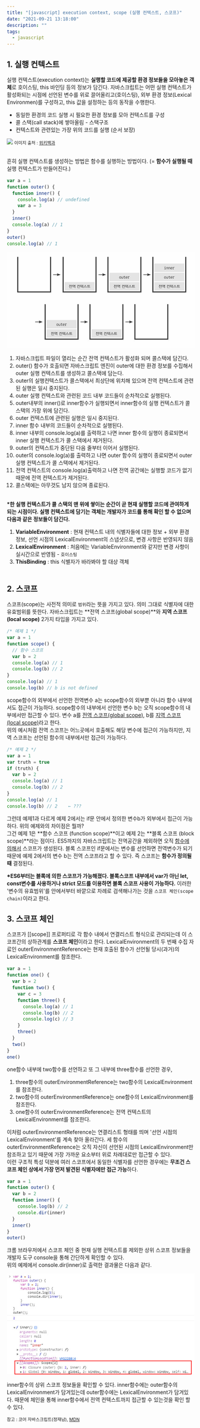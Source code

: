 ```yaml
---
title: "[javascript] execution context, scope (실행 컨텍스트, 스코프)"
date: "2021-09-21 13:18:00"
description: ""
tags:
  - javascript
---
```


## 1. 실행 컨텍스트

실행 컨텍스트(execution context)는 **실행할 코드에 제공할 환경 정보들을 모아놓은 객체**로 호이스팅, this 바인딩 등의 정보가 담긴다. 자바스크립트는 어떤 실행 컨텍스트가 활성화되는 시점에 선언된 변수를 위로 끌어올리고(호이스팅), 외부 환경 정보(Lexical Environmen)를 구성하고, this 값을 설정하는 등의 동작을 수행한다.

- 동일한 환경의 코드 실행 시 필요한 환경 정보를 모아 컨텍스트를 구성
- 콜 스택(call stack)에 쌓아올림 - 스택구조
- 컨텍스트와 관련있는 가장 위의 코드를 실행 (순서 보장)

<img src="https://upload.wikimedia.org/wikipedia/commons/thumb/2/29/Data_stack.svg/300px-Data_stack.svg.png">
<small class="from">이미지 출처 : <a href="https://ko.wikipedia.org/wiki/%EC%8A%A4%ED%83%9D" target="_blank">위키백과</a></small>

<br>흔히 실행 컨텍스트를 생성하는 방법은 함수를 실행하는 방법이다. (= **함수가 실행될 때** 실행 컨텍스트가 만들어진다.)

```js
var a = 1
function outer() {
  function inner() {
    console.log(a) // undefined
    var a = 3
  }
  inner()
  console.log(a) // 1
}
outer()
console.log(a) // 1
```

![이미지 출처 : 코어 자바스크립트(정재남)](img/scope.jpg)

1. 자바스크립트 파일이 열리는 순간 전역 컨텍스트가 활성화 되며 콜스택에 담긴다.
2. outer() 함수가 호출되면 자바스크립트 엔진이 outer에 대한 환경 정보를 수집해서 outer 실행 컨텍스트를 생성하고 콜스택에 담는다.
3. outer의 실행컨텍스트가 콜스택에서 최상단에 위치해 있으며 전역 컨텍스트에 관련된 실행은 일시 중지된다.
4. outer 실행 컨텍스트와 관련된 코드 내부 코드들이 순차적으로 실행된다.
5. outer내부의 inner()로 inner함수가 실행되면서 inner함수의 실행 컨텍스트가 콜스택의 가장 위에 담긴다.
6. outer 컨텍스트에 관련된 실행은 일시 중지된다.
7. inner 함수 내부의 코드들이 순차적으로 실행된다.
8. inner 내부의 console.log(a)를 출력하고 나면 inner 함수의 실행이 종료되면서 inner 실행 컨텍스트가 콜 스택에서 제거된다.
9. outer의 컨텍스트가 중단된 다음 줄부터 이어서 실행된다.
10. outer의 console.log(a)를 출력하고 나면 outer 함수의 실행이 종료되면서 outer 실행 컨텍스트가 콜 스택에서 제거된다.
11. 전역 컨텍스트의 console.log(a)출력하고 나면 전역 공간에는 실행할 코드가 없기때문에 전역 컨텍스트가 제거된다.
12. 콜스택에는 아무것도 남지 않으며 종료된다.
    <br><br>

**\*한 실행 컨텍스트가 콜 스택의 맨 위에 쌓이는 순간이 곧 현재 실행할 코드에 관여하게 되는 시점이다. 실행 컨텍스트에 담기는 객체는 개발자가 코드를 통해 확인 할 수 없으며 다음과 같은 정보들이 담긴다.**

1. **VariableEnvironment** : 현재 컨텍스트 내의 식별자들에 대한 정보 + 외부 환경 정보, 선언 시점의 LexicalEnvironment의 스냅샷으로, 변경 사항은 반영되지 않음
2. **LexicalEnvironment** : 처음에는 VariableEnvironment와 같지만 변경 사항이 실시간으로 반영됨 - `호이스팅`
3. **ThisBinding** : this 식별자가 바라봐야 할 대상 객체
   <br><br>

## 2. 스코프

스코프(scope)는 사전적 의미로 `범위`라는 뜻을 가지고 있다. 의미 그대로 식별자에 대한 유효범위를 뜻한다. 자바스크립트는 **전역 스코프(global scope)**와 **지역 스코프(local scope)** 2가지 타입을 가지고 있다.

```js
/* 예제 1 */
var a = 1
function scope() {
  // 함수 스코프
  var b = 2
  console.log(a) // 1
  console.log(b) // 2
}
console.log(a) // 1
console.log(b) // b is not defined
```

scope함수의 외부에서 선언한 전역변수 a는 scope함수의 외부뿐 아니라 함수 내부에서도 접근이 가능하다. scope함수의 내부에서 선언한 변수 b는 오직 scope함수의 내부에서만 접근할 수 있다. 변수 a를 <u>전역 스코프(global scope)</u>, b를 <u>지역 스코프(local scope)</u>라고 한다.<br>
위의 예시처럼 전역 스코프는 어느곳에서 호출해도 해당 변수에 접근이 가능하지만, 지역 스코프는 선언된 함수의 내부에서만 접근이 가능하다.

```js
/* 예제 2 */
var a = 1
var truth = true
if (truth) {
  var b = 2
  console.log(a) // 1
  console.log(b) // 2
}
console.log(a) // 1
console.log(b) // 2    ← ???
```

그런데 예제1과 다르게 예제 2에서는 if문 안에서 정의한 변수b가 외부에서 접근이 가능하다. 위의 예제와의 차이점은 뭘까? <br>
그건 예제 1은 **함수 스코프 (function scope)**이고 예제 2는 **블록 스코프 (block scope)**라는 점이다. ES5까지의 자바스크립트는 전역공간을 제외하면 오직 <u>함수에 의해서</u> 스코프가 생성된다. 블록 스코프인 if문에서는 변수를 선언하면 전역변수가 되기 때문에 예제 2에서의 변수 b는 전역 스코프라고 할 수 있다. 즉 스코프는 **함수가 정의될 때** 결정된다.

**\*ES6부터는 블록에 의한 스코프가 가능해졌다. 블록스코프 내부에서 var가 아닌 let, const변수를 사용하거나 strict 모드를 이용하면 블록 스코프 사용이 가능하다.**
이러한 '변수의 유효범위'를 안에서부터 바깥으로 차례로 검색해나가는 것을 `스코프 체인(scope chain)`이라고 한다.

## 3. 스코프 체인

스코프가 [[scope]] 프로퍼티로 각 함수 내에서 연결리스트 형식으로 관리되는데 이 스코프간의 상하관계를 **스코프 체인**이라고 한다. LexicalEnvironment의 두 번째 수집 자료인 outerEnvironmentReference는 현재 호출된 함수가 선언될 당시(과거)의 LexicalEnvironment를 참조한다.

```js
var a = 1
function one() {
  var b = 2
  function two() {
    var c = 3
    function three() {
      console.log(a) // 1
      console.log(b) // 2
      console.log(c) // 3
    }
    three()
  }
  two()
}
one()
```

one함수 내부에 two함수를 선언하고 또 그 내부에 three함수를 선언한 경우,

1. three함수의 outerEnvironmentReference는 two함수의 LexicalEnvironment를 참조한다.
2. two함수의 outerEnvironmentReference는 one함수의 LexicalEnvironment를 참조한다.
3. one함수의 outerEnvironmentReference는 전역 컨텍스트의 LexicalEnvironment를 참조한다.

이처럼 outerEnvironmentReference는 연결리스트 형태를 띄며 '선언 시점의 LexicalEnvironment'를 계속 찾아 올라간다. 세 함수의 outerEnvironmentReference는 오직 자신이 선언된 시점의 LexicalEnvironment만 참조하고 있기 때문에 가장 가까운 요소부터 위로 차례대로만 접근할 수 있다. <br>
이런 구조적 특성 덕분에 여러 스코프에서 동일한 식별자를 선언한 경우에는 **무조건 스코프 체인 상에서 가장 먼저 발견된 식별자에만 접근 가능**하다.

```js
var a = 1
function outer() {
  var b = 2
  function inner() {
    console.log(b) // 2
    console.dir(inner)
  }
  inner()
}
outer()
```

크롬 브라우저에서 스코프 체인 중 현재 실행 컨텍스트를 제외한 상위 스코프 정보들을 개발자 도구 console을 통해 간단하게 확인할 수 있다. <br>
위의 예제에서 console.dir(inner)로 출력한 결과물은 다음과 같다.

![](img/scope2.jpg) <br>

inner함수의 상위 스코프 정보들을 확인할 수 있다. inner함수에는 outer함수의 LexicalEnvironment가 담겨있는데 outer함수에는 LexicalEnvironment가 담겨있다. 때문에 체인을 통해 inner함수에서 전역 컨텍스트까지 접근할 수 있는것을 확인 할 수 있다.<br>

<small class="from add">참고 : 코어 자바스크립트(정재남), <a href="https://developer.mozilla.org/ko/" target="_blank">MDN</a></small><br>
